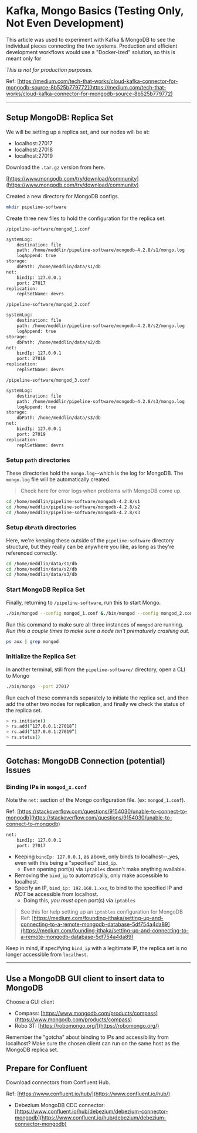 # Kafka, Mongo Basics (Testing Only, Not Even Development)

This article was used to experiment with Kafka & MongoDB to see the individual pieces connecting the two systems. Production and efficient development workflows would use a "Docker-ized" solution, so this is meant only for 

_This is not for production purposes._

Ref: [https://medium.com/tech-that-works/cloud-kafka-connector-for-mongodb-source-8b525b779772](https://medium.com/tech-that-works/cloud-kafka-connector-for-mongodb-source-8b525b779772)

<hr />

## Setup MongoDB: Replica Set

We will be setting up a replica set, and our nodes will be at:

- localhost:27017
- localhost:27018
- localhost:27019

Download the `.tar.gz` version from here.

[https://www.mongodb.com/try/download/community](https://www.mongodb.com/try/download/community)

Created a new directory for MongoDB configs.

```bash
mkdir pipeline-software
```

Create three new files to hold the configuration for the replica set.

`/pipeline-software/mongod_1.conf`
```bash
systemLog:
    destination: file
    path: /home/meddlin/pipeline-software/mongodb-4.2.8/s1/mongo.log
    logAppend: true
storage:
    dbPath: /home/meddlin/data/s1/db
net:
    bindIp: 127.0.0.1
    port: 27017
replication:
    replSetName: devrs
```

`/pipeline-software/mongod_2.conf`
```bash
systemLog:
    destination: file
    path: /home/meddlin/pipeline-software/mongodb-4.2.8/s2/mongo.log
    logAppend: true
storage:
    dbPath: /home/meddlin/data/s2/db
net:
    bindIp: 127.0.0.1
    port: 27018
replication:
    replSetName: devrs
```

`/pipeline-software/mongod_3.conf`
```bash
systemLog:
    destination: file
    path: /home/meddlin/pipeline-software/mongodb-4.2.8/s3/mongo.log
    logAppend: true
storage:
    dbPath: /home/meddlin/data/s3/db
net:
    bindIp: 127.0.0.1
    port: 27019
replication:
    replSetName: devrs
```

### Setup `path` directories

These directories hold the `mongo.log`--which is the log for MongoDB. The `mongo.log` file will be automatically created.

> Check here for error logs when problems with MongoDB come up.

```bash
cd /home/meddlin/pipeline-software/mongodb-4.2.8/s1
cd /home/meddlin/pipeline-software/mongodb-4.2.8/s2
cd /home/meddlin/pipeline-software/mongodb-4.2.8/s3
```

### Setup `dbPath` directories

Here, we're keeping these outside of the `pipeline-software` directory structure, but they really can be anywhere you like, as long as they're referenced correctly.

```bash
cd /home/meddlin/data/s1/db
cd /home/meddlin/data/s2/db
cd /home/meddlin/data/s3/db
```

### Start MongoDB Replica Set

Finally, returning to `/pipeline-software`, run this to start Mongo.

```bash
./bin/mongod --config mongod_1.conf &./bin/mongod --config mongod_2.conf &./bin/mongod --config mongod_3.conf &
```

Run this command to make sure all three instances of `mongod` are running. _Run this a couple times to make sure a node isn't prematurely crashing out._

```bash
ps aux | grep mongod
```

### Initialize the Replica Set

In another terminal, still from the `pipeline-software/` directory, open a CLI to Mongo

```bash
./bin/mongo --port 27017
```

Run each of these commands separately to initiate the replica set, and then add the other two nodes for replication, and finally we check the status of the replica set.

```bash
> rs.initiate()
> rs.add(“127.0.0.1:27018”)
> rs.add(“127.0.0.1:27019”)
> rs.status()
```

<hr />

## Gotchas: MongoDB Connection (potential) Issues

### Binding IPs in `mongod_x.conf`

Note the `net:` section of the Mongo configuration file. (ex: `mongod_1.conf`). 

Ref: [https://stackoverflow.com/questions/9154030/unable-to-connect-to-mongodb](https://stackoverflow.com/questions/9154030/unable-to-connect-to-mongodb)

```bash
net:
    bindIp: 127.0.0.1
    port: 27017
```

- Keeping `bindIp: 127.0.0.1`, as above, only binds to localhost--_yes, even with this being a "specified" `bind_ip`.
    - Even opening port(s) via `iptables` doesn't make anything available.
- Removing the `bind_ip` to automatically, only make accessible to localhost.
- Specify an IP, `bind_ip: 192.168.1.xxx`, to bind to the specified IP and _*NOT*_ be accessible from localhost.
    - Doing this, _you must_ open port(s) via `iptables`

> See this for help setting up an `iptables` configuration for MongoDB
> Ref: [https://medium.com/founding-ithaka/setting-up-and-connecting-to-a-remote-mongodb-database-5df754a4da89](https://medium.com/founding-ithaka/setting-up-and-connecting-to-a-remote-mongodb-database-5df754a4da89)

Keep in mind, if specifying `bind_ip` with a legitimate IP, the replica set is no longer accessible from `localhost`.

<hr />

## Use a MongoDB GUI client to insert data to MongoDB

Choose a GUI client

- Compass: [https://www.mongodb.com/products/compass](https://www.mongodb.com/products/compass)
- Robo 3T: [https://robomongo.org/](https://robomongo.org/)

Remember the "gotcha" about binding to IPs and accessibility from localhost? Make sure the chosen client can run on the same host as the MongoDB replica set.

## Prepare for Confluent

Download connectors from Confluent Hub.

Ref: [https://www.confluent.io/hub/](https://www.confluent.io/hub/)

- Debezium MongoDB CDC connector: [https://www.confluent.io/hub/debezium/debezium-connector-mongodb](https://www.confluent.io/hub/debezium/debezium-connector-mongodb)